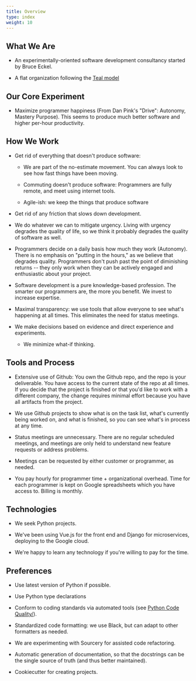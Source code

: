 ```yaml
---
title: Overview
type: index
weight: 10
---
```


## What We Are

-   An experimentally-oriented software development consultancy started
    by Bruce Eckel.

-   A flat organization following the [Teal
    model](http://www.reinventingorganizations.com/uploads/2/1/9/8/21988088/140305_laloux_reinventing_organizations.pdf)

## Our Core Experiment

-   Maximize programmer happiness (From Dan Pink's "Drive": Autonomy,
    Mastery Purpose). This seems to produce much better software and
    higher per-hour productivity.

## How We Work

-   Get rid of everything that doesn't produce software:

    -   We are part of the no-estimate movement. You can always look to
        see how fast things have been moving.

    -   Commuting doesn't produce software: Programmers are fully
        remote, and meet using internet tools.

    -   Agile-ish: we keep the things that produce software

-   Get rid of any friction that slows down development.

-   We do whatever we can to mitigate urgency. Living with urgency
    degrades the quality of life, so we think it probably degrades the
    quality of software as well.

-   Programmers decide on a daily basis how much they work (Autonomy).
    There is no emphasis on "putting in the hours," as we believe that
    degrades quality. Programmers don't push past the point of
    diminishing returns \-- they only work when they can be actively
    engaged and enthusiastic about your project.

-   Software development is a pure knowledge-based profession. The
    smarter our programmers are, the more you benefit. We invest to
    increase expertise.

-   Maximal transparency: we use tools that allow everyone to see
    what's happening at all times. This eliminates the need for status
    meetings.

-   We make decisions based on evidence and direct experience and
    experiments.

    -   We minimize what-if thinking.

## Tools and Process

-   Extensive use of Github: You own the Github repo, and the repo is
    your deliverable. You have access to the current state of the repo
    at all times. If you decide that the project is finished or that
    you'd like to work with a different company, the change requires
    minimal effort because you have all artifacts from the
    project.

-   We use Github projects to show what is on the task list, what's
    currently being worked on, and what is finished, so you can see
    what's in process at any time.

-   Status meetings are unnecessary. There are no regular scheduled
    meetings, and meetings are only held to understand new feature
    requests or address problems.

-   Meetings can be requested by either customer or programmer, as
    needed.

-   You pay hourly for programmer time + organizational overhead. Time
    for each programmer is kept on Google spreadsheets which you have
    access to. Billing is monthly.

## Technologies

-   We seek Python projects.

-   We've been using Vue.js for the front end and Django for
    microservices, deploying to the Google cloud.

-   We're happy to learn any technology if you're willing to pay for
    the time.

## Preferences

-   Use latest version of Python if possible.

-   Use Python type declarations

-   Conform to coding standards via automated tools (see
    [Python Code Quality/](https://realpython.com/python-code-quality/)).

-   Standardized code formatting: we use Black, but can adapt to other
    formatters as needed.

-   We are experimenting with Sourcery for assisted code
    refactoring.

-   Automatic generation of documentation, so that the docstrings can
    be the single source of truth (and thus better
    maintained).

-   Cookiecutter for creating projects.
